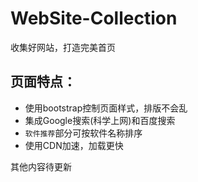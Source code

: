# WebSite-Collection
收集好网站，打造完美首页  
## 页面特点：  
 * 使用bootstrap控制页面样式，排版不会乱
 * 集成Google搜索(科学上网)和百度搜索
 * `软件推荐`部分可按软件名称排序
 * 使用CDN加速，加载更快
 
 其他内容待更新
 
